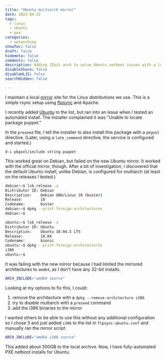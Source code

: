 ```yaml
---
title: "Ubuntu multiarch mirror"
date: 2021-04-22
tags:
  - linux
  - ubuntu
  - pxe
categories:
  - networking
showToc: false
draft: false
hidemeta: false
comments: false
description: Adding 32bit arch to solve Ubuntu netboot issues with a local mirror.
disableShare: false
disableHLJS: false
searchHidden: false

---
```


I maintain a local [mirror][mirror] site for the Linux distributions we
use.  This is a simple rsync setup using [ftpsync][ftpsync] and Apache.

I recently added [Ubuntu][ubuntu] to the list, but ran into an issue
when I tested an automated install.  The installer complained it was
"Unable to locate package puppet."

In the `preseed` file, I tell the installer to also install this package
with a `pkgsel` directive.  (Later, using a `late_command` directive,
the service is configured and started.)

```text
d-i pkgsel/include string puppet
```

This worked great on Debian, but failed on the new Ubuntu mirror.  It
worked with the official mirror, though.  After a bit of investigation,
I discovered that the default Ubuntu install, unlike Debian, is
configured for multiarch (at least on the releases I tested.)

```bash
debian:~$ lsb_release -a
Distributor ID: Debian
Description:    Debian GNU/Linux 10 (buster)
Release:        10
Codename:       buster
debian:~$ dpkg --print-foreign-architectures
debian:~$
```

```bash
ubuntu:~$ lsb_release -a
Distributor ID: Ubuntu
Description:    Ubuntu 18.04.5 LTS
Release:        18.04
Codename:       bionic
ubuntu:~$ dpkg --print-foreign-architectures
i386
ubuntu:~$
```

It was failing with the new mirror because I had limited the mirrored
architectures to `amd64`, as I don't have any 32-bit installs.

```bash
ARCH_INCLUDE="amd64 source"
```

Looking at my options to fix this, I could:

1. remove the architecture with a `dpkg --remove-architecture i386`
2. try to disable multiarch with a `preseed` command
3. add the i386 binaries to the mirror

I wanted others to be able to use this without any additional
configuration so I chose 3 and just added `i386` to the list in
`ftpsync-ubuntu.conf` and manually ran the mirror script.

```bash
ARCH_INCLUDE="amd64 i386 source"
```

This added about 300GB to the local archive.  Now, I have fully-automated
PXE netboot installs for Ubuntu.

[ftpsync]: https://manpages.debian.org/buster/ftpsync/ftpsync.1.en.html
[mirror]: https://mirror.bowdoin.edu
[ubuntu]: https://ubuntu.com
